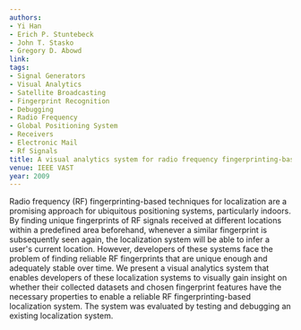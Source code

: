 ```yaml
---
authors:
- Yi Han
- Erich P. Stuntebeck
- John T. Stasko
- Gregory D. Abowd
link:
tags:
- Signal Generators
- Visual Analytics
- Satellite Broadcasting
- Fingerprint Recognition
- Debugging
- Radio Frequency
- Global Positioning System
- Receivers
- Electronic Mail
- Rf Signals
title: A visual analytics system for radio frequency fingerprinting-based localization.
venue: IEEE VAST
year: 2009
---
```

Radio frequency (RF) fingerprinting-based techniques for localization are a promising approach for ubiquitous positioning systems, particularly indoors. By finding unique fingerprints of RF signals received at different locations within a predefined area beforehand, whenever a similar fingerprint is subsequently seen again, the localization system will be able to infer a user's current location. However, developers of these systems face the problem of finding reliable RF fingerprints that are unique enough and adequately stable over time. We present a visual analytics system that enables developers of these localization systems to visually gain insight on whether their collected datasets and chosen fingerprint features have the necessary properties to enable a reliable RF fingerprinting-based localization system. The system was evaluated by testing and debugging an existing localization system.